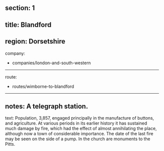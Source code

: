 ﻿section: 1
----
title: Blandford
----
region: Dorsetshire
----
company:
- companies/london-and-south-western
----
route:
- routes/wimborne-to-blandford
----
notes: A telegraph station.
----
text: Population, 3,857, engaged principally in the manufacture of buttons, and agriculture. At various periods in its earlier history it has sustained much damage by fire, which had the effect of almost annihilating the place, although now a town of considerable importance. The date of the last fire may be seen on the side of a pump. In the church are monuments to the Pitts.